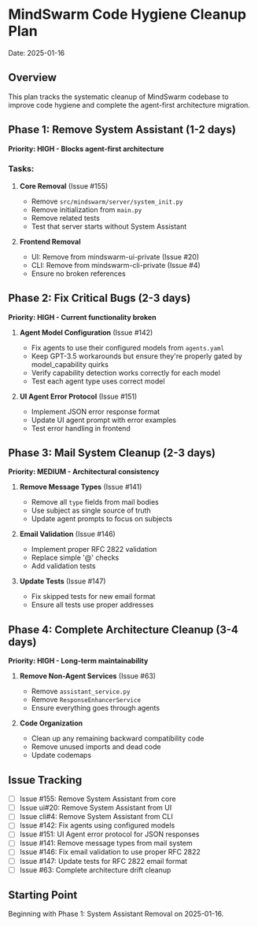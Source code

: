 # MindSwarm Code Hygiene Cleanup Plan
Date: 2025-01-16

## Overview
This plan tracks the systematic cleanup of MindSwarm codebase to improve code hygiene and complete the agent-first architecture migration.

## Phase 1: Remove System Assistant (1-2 days)
**Priority: HIGH - Blocks agent-first architecture**

### Tasks:
1. **Core Removal** (Issue #155)
   - Remove `src/mindswarm/server/system_init.py`
   - Remove initialization from `main.py`
   - Remove related tests
   - Test that server starts without System Assistant

2. **Frontend Removal** 
   - UI: Remove from mindswarm-ui-private (Issue #20)
   - CLI: Remove from mindswarm-cli-private (Issue #4)
   - Ensure no broken references

## Phase 2: Fix Critical Bugs (2-3 days)
**Priority: HIGH - Current functionality broken**

1. **Agent Model Configuration** (Issue #142)
   - Fix agents to use their configured models from `agents.yaml`
   - Keep GPT-3.5 workarounds but ensure they're properly gated by model_capability quirks
   - Verify capability detection works correctly for each model
   - Test each agent type uses correct model

2. **UI Agent Error Protocol** (Issue #151)
   - Implement JSON error response format
   - Update UI agent prompt with error examples
   - Test error handling in frontend

## Phase 3: Mail System Cleanup (2-3 days)
**Priority: MEDIUM - Architectural consistency**

1. **Remove Message Types** (Issue #141)
   - Remove all `type` fields from mail bodies
   - Use subject as single source of truth
   - Update agent prompts to focus on subjects

2. **Email Validation** (Issue #146)
   - Implement proper RFC 2822 validation
   - Replace simple '@' checks
   - Add validation tests

3. **Update Tests** (Issue #147)
   - Fix skipped tests for new email format
   - Ensure all tests use proper addresses

## Phase 4: Complete Architecture Cleanup (3-4 days)
**Priority: HIGH - Long-term maintainability**

1. **Remove Non-Agent Services** (Issue #63)
   - Remove `assistant_service.py`
   - Remove `ResponseEnhancerService`
   - Ensure everything goes through agents

2. **Code Organization**
   - Clean up any remaining backward compatibility code
   - Remove unused imports and dead code
   - Update codemaps

## Issue Tracking
- [ ] Issue #155: Remove System Assistant from core
- [ ] Issue ui#20: Remove System Assistant from UI
- [ ] Issue cli#4: Remove System Assistant from CLI
- [ ] Issue #142: Fix agents using configured models
- [ ] Issue #151: UI Agent error protocol for JSON responses
- [ ] Issue #141: Remove message types from mail system
- [ ] Issue #146: Fix email validation to use proper RFC 2822
- [ ] Issue #147: Update tests for RFC 2822 email format
- [ ] Issue #63: Complete architecture drift cleanup

## Starting Point
Beginning with Phase 1: System Assistant Removal on 2025-01-16.